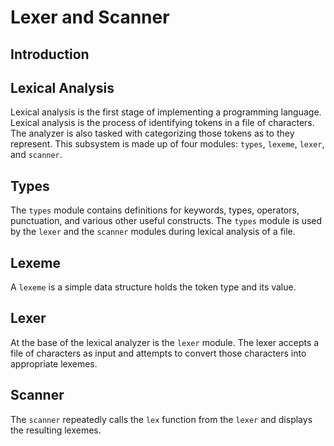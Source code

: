# Lexer and Scanner

## Introduction

## Lexical Analysis
Lexical analysis is the first stage of implementing a programming language. Lexical analysis is the process of identifying tokens in a file of characters. The analyzer is also tasked with categorizing those tokens as to they represent. This subsystem is made up of four modules: `types`, `lexeme`, `lexer`, and `scanner`.

## Types
The `types` module contains definitions for keywords, types, operators, punctuation, and various other useful constructs. The `types` module is used by the `lexer` and the `scanner` modules during lexical analysis of a file.

## Lexeme
A `lexeme` is a simple data structure holds the token type and its value.

## Lexer
At the base of the lexical analyzer is the `lexer` module. The lexer accepts a file of characters as input and attempts to convert those characters into appropriate lexemes.

## Scanner
The `scanner` repeatedly calls the `lex` function from the `lexer` and displays the resulting lexemes.
